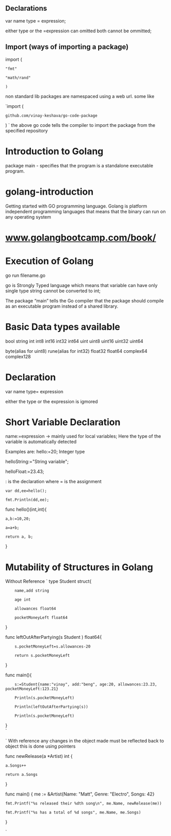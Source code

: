 ## Declarations 
 
var name type = expression;

either type or the =expression can omitted both cannot be ommitted;


## Import (ways of importing a package)
import (

	"fmt"

	"math/rand"

	)

non standard lib packages are namespaced using a web url.
some like 

`import (

	github.com/vinay-keshava/go-code-package

)
`
the above go code tells the compiler to import the package from the specified repository


# Introduction to Golang

package main - specifies that the program is a standalone executable program.

# golang-introduction
Getting started with GO programming language.
Golang is platform independent programming languages that means that the binary can run on any operating system 
# www.golangbootcamp.com/book/

# Execution of Golang 
go run filename.go

go is Strongly Typed language which means that variable can have only single type string cannot be converted to int;

The package “main” tells the Go compiler that the package should compile as an executable program instead of a shared library. 

# Basic Data types available
bool string int int8 int16 int32 int64 uint uint8 uint16 uint32 uint64

byte(alias for uint8) rune(alias for int32) float32 float64 complex64 complex128


# Declaration 
 var name type= expression

either the type or the expression is igmored 

# Short Variable Declaration
name:=expression  -> mainly used for local variables;
Here the type of the variable is automatically detected 

Examples are:
hello:=20;     Integer type

helloString:="String variable";

helloFloat:=23.43;

: is the declaration where = is the assignment

	var dd,ee=hello();

	fmt.Println(dd,ee);

func hello()(int,int){

	a,b:=10,20;

	a=a+b;

	return a, b;

}

# Mutability of Structures in Golang

Without Reference
`
type Student struct{

        name,add string

        age int

        allowances float64

        pocketMoneyLeft float64

}

func leftOutAfterPartying(s Student ) float64{

        s.pocketMoneyLeft=s.allowances-20

        return s.pocketMoneyLeft

}

func main(){

        s:=Student{name:"vinay", add:"beng", age:20, allowances:23.23, pocketMoneyLeft:123.21}  

        Println(s.pocketMoneyLeft)

        Println(leftOutAfterPartying(s))

        Println(s.pocketMoneyLeft)

}       
`



`
With reference any changes in the object made must be reflected back to object this is done using pointers

func newRelease(a *Artist) int {

	a.Songs++

	return a.Songs

}

func main() {
	me := &Artist{Name: "Matt", Genre: "Electro", Songs: 42}

	fmt.Printf("%s released their %dth song\n", me.Name, newRelease(me))

	fmt.Printf("%s has a total of %d songs", me.Name, me.Songs)

}

`
